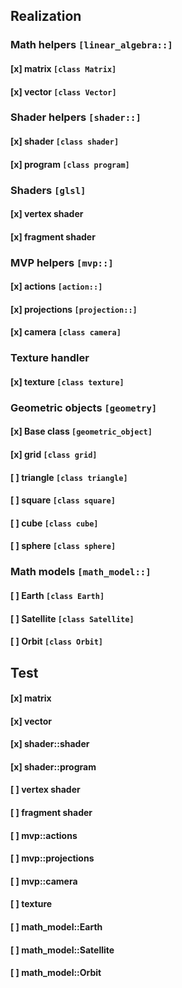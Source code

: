 ## Realization
### Math helpers `[linear_algebra::]`
#### [x] matrix `[class Matrix]`
#### [x] vector `[class Vector]`
### Shader helpers `[shader::]`
#### [x] shader `[class shader]`
#### [x] program `[class program]`
### Shaders `[glsl]`
#### [x] vertex shader
#### [x] fragment shader
### MVP helpers `[mvp::]`
#### [x] actions `[action::]`
#### [x] projections `[projection::]`
#### [x] camera `[class camera]`
### Texture handler
#### [x] texture `[class texture]`
### Geometric objects `[geometry]`
#### [x] Base class `[geometric_object]`
#### [x] grid `[class grid]`
#### [ ] triangle `[class triangle]`
#### [ ] square `[class square]`
#### [ ] cube `[class cube]`
#### [ ] sphere `[class sphere]`
### Math models `[math_model::]`
#### [ ] Earth `[class Earth]`
#### [ ] Satellite `[class Satellite]`
#### [ ] Orbit `[class Orbit]`

## Test
#### [x] matrix
#### [x] vector
#### [x] shader::shader
#### [x] shader::program
#### [ ] vertex shader
#### [ ] fragment shader
#### [ ] mvp::actions
#### [ ] mvp::projections
#### [ ] mvp::camera
#### [ ] texture
#### [ ] math_model::Earth
#### [ ] math_model::Satellite
#### [ ] math_model::Orbit
